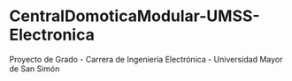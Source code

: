 # CentralDomoticaModular-UMSS-Electronica
Proyecto de Grado - Carrera de Ingeniería Electrónica - Universidad Mayor de San Simón
